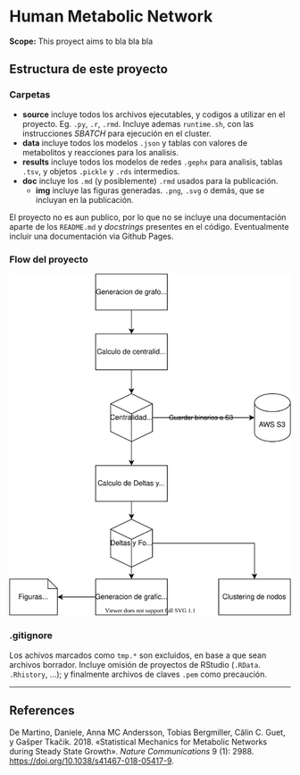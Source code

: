 # Human Metabolic Network

**Scope:** This proyect aims to bla bla bla

## Estructura de este proyecto

### Carpetas

- **source** incluye todos los archivos ejecutables, y codigos a utilizar en el proyecto. Eg. `.py`, `.r`, `.rmd`. Incluye ademas `runtime.sh`, con las instrucciones _SBATCH_ para ejecución en el cluster. 
- **data** incluye todos los modelos `.json` y tablas con valores de metabolitos y reacciones para los analisis. 
- **results** incluye todos los modelos de redes `.gephx` para analisis, tablas `.tsv`, y objetos `.pickle` y `.rds` intermedios. 
- **doc** incluye los `.md` (y posiblemente) `.rmd` usados para la publicación. 
    - **img** incluye las figuras generadas. `.png`, `.svg` o demás, que se incluyan en la publicación. 

El proyecto no es aun publico, por lo que no se incluye una documentación aparte de los `README.md` y _docstrings_ presentes en el código. Eventualmente incluir una documentación via Github Pages. 

### Flow del proyecto

![](./doc/img/flow_codigo.drawio.svg)

### .gitignore

Los achivos marcados como `tmp.*` son excluidos, en base a que sean archivos borrador. 
Incluye omisión de proyectos de RStudio (`.RData`. `.Rhistory`, ...); y finalmente archivos de claves `.pem` como precaución. 

-----

## References

De Martino, Daniele, Anna MC Andersson, Tobias Bergmiller, Călin C. Guet, y Gašper Tkačik. 2018. «Statistical Mechanics for Metabolic Networks during Steady State Growth». *Nature Communications* 9 (1): 2988. https://doi.org/10.1038/s41467-018-05417-9.

